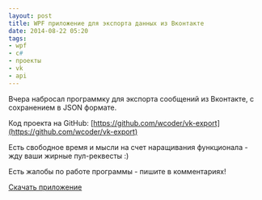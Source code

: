 ```yaml
---
layout: post
title: WPF приложение для экспорта данных из Вконтакте
date: 2014-08-22 05:20
tags:
- wpf
- c#
- проекты
- vk
- api
---
```


Вчера набросал программку для экспорта сообщений из Вконтакте, с сохранением в JSON формате.

Код проекта на GitHub: [https://github.com/wcoder/vk-export](https://github.com/wcoder/vk-export)

Есть свободное время и мысли на счет наращивания функционала - жду ваши жирные пул-реквесты :)

Есть жалобы по работе программы - пишите в комментариях!

[Скачать приложение](http://1drv.ms/1tlAYu4)
